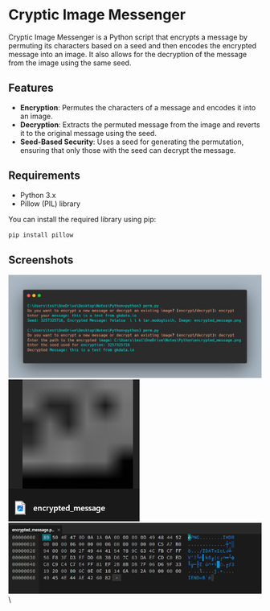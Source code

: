 # Cryptic Image Messenger

Cryptic Image Messenger is a Python script that encrypts a message by permuting its characters based on a seed and then encodes the encrypted message into an image. It also allows for the decryption of the message from the image using the same seed.

## Features

- **Encryption**: Permutes the characters of a message and encodes it into an image.
- **Decryption**: Extracts the permuted message from the image and reverts it to the original message using the seed.
- **Seed-Based Security**: Uses a seed for generating the permutation, ensuring that only those with the seed can decrypt the message.

## Requirements

- Python 3.x
- Pillow (PIL) library

You can install the required library using pip:
```bash
pip install pillow
```

## Screenshots

![Screenshot #1](https://github.com/gkdataio/Cryptic-Image-Messenger/blob/2ec807e181c492a55a4806c4f1df44f5db5688de/screenshot1.png)
\
![Screenshot #2](https://github.com/gkdataio/Cryptic-Image-Messenger/blob/2ec807e181c492a55a4806c4f1df44f5db5688de/screenshot2.png)
\
![Screenshot #3](https://github.com/gkdataio/Cryptic-Image-Messenger/blob/2ec807e181c492a55a4806c4f1df44f5db5688de/screenshot3.png)
\
